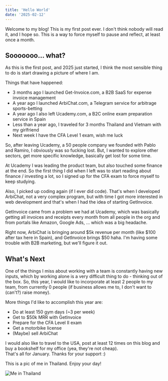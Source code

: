 ```yaml
---
title: 'Hello World'
date: '2025-02-12'
---
```


Welcome to my blog! This is my first post ever. I don't think nobody will read it, and I hope so. This is a way to force myself to pause and reflect, at least once a month.

## Sooooooo... what?

As this is the first post, and 2025 just started, I think the most sensible thing to do is start drawing a picture of where I am.

Things that have happened:
- 3 months ago I launched Get-Invoice.com, a B2B SaaS for expense invoice management
- A year ago I launched ArbiChat.com, a Telegram service for arbitrage sports-betting
- A year ago I also left Ucademy.com, a B2C online exam preparation service in Spain
- Less than a year ago, I traveled for 3 months Thailand and Vietnam with my girlfriend
- Next week I have the CFA Level 1 exam, wish me luck

So, after leaving Ucademy, a 50 people company we founded with Pablo and Ramiro, I obviously was so fucking lost. But, I wanted to explore other sectors, get more specific knowledge, basically get lost for some time.

At Ucademy I was leading the product team, but also touched some finance at the end. So the first thing I did when I left was to start reading about finance / investing a lot, so I signed up for the CFA exam to force myself to keep studying.

Also, I picked up coding again (if I ever did code). That's when I developed ArbiChat, not a very complex program, but with time I got more interested in web development and that's when I had the idea of starting GetInvoice.

GetInvoice came from a problem we had at Ucademy, which was basically getting all invoices and receipts every month from all people in the org and from portals like Amazon, Google Ads, ... which was a big headache.

Right now, ArbiChat is bringing around $5k revenue per month (like $100 after tax here in Spain), and GetInvoice brings $50 haha. I'm having some trouble with B2B marketing, but we'll figure it out.

## What's Next

One of the things I miss about working with a team is constantly having new inputs, which by working alone is a very difficult thing to do - thinking out of the box. So, this year, I would like to incorporate at least 2 people to my team, from currently 0 people (if business allows me to, I don't want to (can't?) raise money).

More things I'd like to accomplish this year are:
- Do at least 150 gym days (~3 per week)
- Get to $50k MRR with GetInvoice
- Prepare for the CFA Level II exam
- Get a motorbike license
- (Maybe) sell ArbiChat

I would also like to travel to the USA, post at least 12 times on this blog and buy a bookshelf for my office (yea, they're not cheap).\
That's all for January. Thanks for your support :)

This is a pic of me in Thailand. Enjoy your day!

![Me in Thailand](/images/thailand_photo.png)